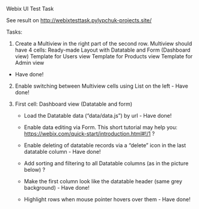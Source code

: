 Webix UI Test Task

See result on http://webixtesttask.pylypchuk-projects.site/

Tasks:
1) Create a Multiview in the right part of the second row. Multiview should have 4 cells:
      Ready-made Layout with Datatable and Form (Dashboard view)
      Template for Users view
      Template for Products view
      Template for Admin view
- Have done!

2) Enable switching between Multiview cells using List on the left - Have done!

3) First cell: Dashboard view (Datatable and form)
    - Load the Datatable data (“data/data.js”) by url - Have done!

    - Enable data editing via Form. This short tutorial may help you: https://webix.com/quick-start/introduction.html#!/1 ?

    - Enable deleting of datatable records via a “delete” icon in the last datatable column - Have done!

    - Add sorting and filtering to all Datatable columns (as in the picture below) ?

    - Make the first column look like the datatable header (same grey background) - Have done!
    
    - Highlight rows when mouse pointer hovers over them - Have done!
